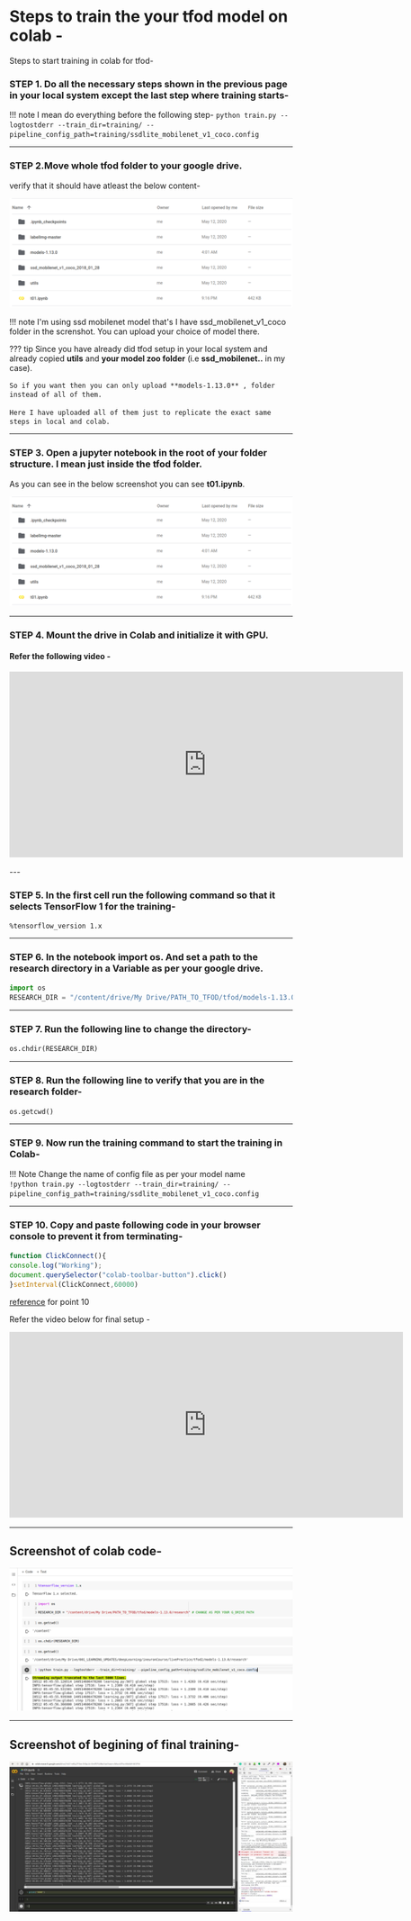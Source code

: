 # Steps to train the your tfod model on colab - 

Steps to start training in colab for tfod-

### STEP 1. Do all the necessary steps shown in the previous page in your local system except the last step where training starts-

!!! note
    I mean do everything before the following step-
    ```
    python train.py --logtostderr --train_dir=training/ --pipeline_config_path=training/ssdlite_mobilenet_v1_coco.config
    ```

---

### STEP 2.Move whole tfod folder to your google drive.
verify that it should have atleast the below content-

![tfodContent](img/tfodFolderContent.png)

!!! note
    I'm using ssd mobilenet model that's I have ssd_mobilenet_v1_coco folder in the screnshot. You can upload your choice of model there.

??? tip
    Since you have already did tfod setup in your local system and already copied **utils** and **your model zoo folder**  (i.e **ssd_mobilenet..** in my case). 
    
    So if you want then you can only upload **models-1.13.0** , folder instead of all of them.
    
    Here I have uploaded all of them just to replicate the exact same steps in local and colab.
---

### STEP 3. Open a jupyter notebook in the root of your folder structure. I mean just inside the tfod folder.

As you can see in the below screenshot you can see **t01.ipynb**.

![tfodContent](img/tfodFolderContent.png)

---

### STEP 4. Mount the drive in Colab and initialize it with GPU.

#### Refer the following video -

<p style="text-align: center;">
<iframe width="700" height="330" src="https://www.youtube.com/embed/6fWG4cxKqBM" frameborder="0" allow="accelerometer; autoplay; encrypted-media; gyroscope; picture-in-picture" allowfullscreen></iframe>
</p>
---

### STEP 5. In the first cell run the following command so that it selects TensorFlow 1 for the training-

```
%tensorflow_version 1.x
```

---

### STEP 6. In the notebook import os. And set a path to the research directory in a Variable as per your google drive.

```python hl_lines="2"
import os
RESEARCH_DIR = "/content/drive/My Drive/PATH_TO_TFOD/tfod/models-1.13.0/research"
```

---

### STEP 7. Run the following line to change the directory-

```python
os.chdir(RESEARCH_DIR)
```

---

### STEP 8. Run the following line to verify that you are in the research folder-

```python
os.getcwd()
```

---

### STEP 9. Now run the training command to start the training in Colab- 

!!! Note
    Change the name of config file as per your model name  
    ```
    !python train.py --logtostderr --train_dir=training/ --pipeline_config_path=training/ssdlite_mobilenet_v1_coco.config
    ```

---


### STEP 10. Copy and paste following code in your browser console to prevent it from terminating- 

```javascript
function ClickConnect(){
console.log("Working"); 
document.querySelector("colab-toolbar-button").click() 
}setInterval(ClickConnect,60000)
```

[reference](https://medium.com/@shivamrawat_756/how-to-prevent-google-colab-from-disconnecting-717b88a128c0) for point 10


Refer the video below for final setup - 

<p style="text-align: center;">
<iframe width="700" height="330" src="https://www.youtube.com/embed/ZFsginiVzX8" frameborder="0" allow="accelerometer; autoplay; encrypted-media; gyroscope; picture-in-picture" allowfullscreen></iframe>
</p>


---

## Screenshot of colab code- 
![colab code](img/colabOutPut.png)

---

## Screenshot of begining of final training- 
![trainingStarted](img/trainingStartedinColab.jpeg)